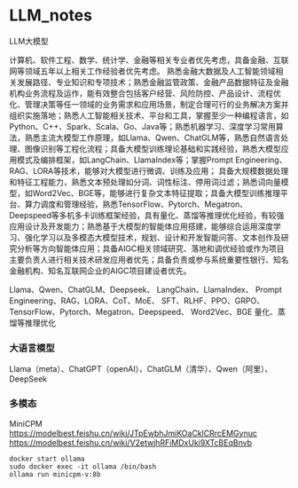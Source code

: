 # LLM_notes
LLM大模型

计算机、软件工程、数学、统计学、金融等相关专业者优先考虑，具备金融、互联网等领域五年以上相关工作经验者优先考虑。 熟悉金融大数据及人工智能领域相关发展路径、专业知识和专项技术；熟悉金融监管政策、金融产品数据特征及金融机构业务流程及运作，能有效整合包括客户经营、风险防控、产品设计、流程优化、管理决策等任一领域的业务需求和应用场景，制定合理可行的业务解决方案并组织实施落地；熟悉人工智能相关技术、平台和工具，掌握至少一种编程语言，如Python、C++、Spark、Scala、Go、Java等；熟悉机器学习、深度学习常用算法，熟悉主流大模型工作原理，如Llama、Qwen、ChatGLM等，熟悉自然语言处理、图像识别等工程化流程；具备大模型训练理论基础和实践经验，熟悉大模型应用模式及编排框架，如LangChain、LlamaIndex等；掌握Prompt Engineering、RAG、LORA等技术，能够对大模型进行微调、训练及应用； 具备大规模数据处理和特征工程能力，熟悉文本预处理如分词、词性标注、停用词过滤；熟悉词向量模型，如Word2Vec、BGE等，能够进行复杂文本特征提取；具备大模型训练推理平台、算力调度和管理经验，熟悉TensorFlow、Pytorch、Megatron、Deepspeed等多机多卡训练框架经验，具有量化、蒸馏等推理优化经验，有较强应用设计及开发能力；熟悉基于大模型的智能体应用搭建，能够综合运用深度学习、强化学习以及多模态大模型技术，规划、设计和开发智能问答、文本创作及研究分析等方向智能体应用；具备AIGC相关领域研究、落地和调优经验或作为项目主要负责人进行相关技术研发应用者优先；具备负责或参与系统重要性银行、知名金融机构、知名互联网企业的AIGC项目建设者优先。

Llama、Qwen、ChatGLM、Deepseek、
LangChain、LlamaIndex、
Prompt Engineering、RAG、LORA、CoT、MoE、
SFT、RLHF、PPO、GRPO、
TensorFlow、Pytorch、Megatron、Deepspeed、
Word2Vec、BGE
量化、蒸馏等推理优化

### 大语言模型
Llama（meta）、ChatGPT（openAI）、ChatGLM（清华）、Qwen（阿里）、DeepSeek


### 多模态
MiniCPM
https://modelbest.feishu.cn/wiki/JTpEwbhJmiKOaCklCRrcEMGynuc
https://modelbest.feishu.cn/wiki/V2etwjhRFiMDxUki9XTcBEqBnvb
```
docker start ollama
sudo docker exec -it ollama /bin/bash  
ollama run minicpm-v:8b
```

